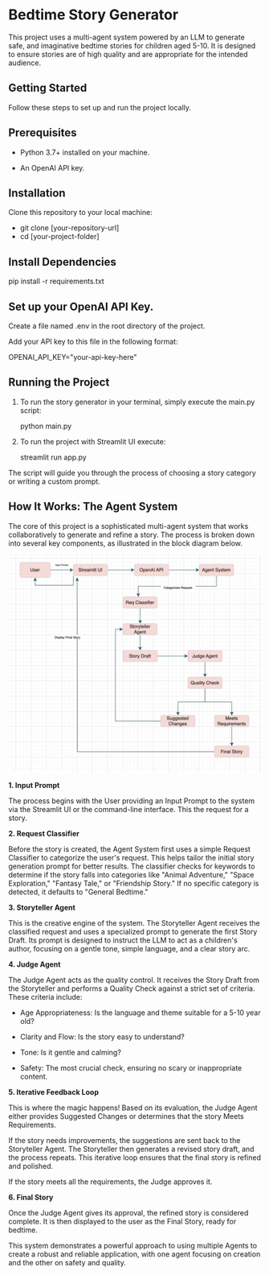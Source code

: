 # Bedtime Story Generator

This project uses a multi-agent system powered by an LLM to generate safe, and imaginative bedtime stories for children aged 5-10. It is designed to ensure stories are of high quality and are appropriate for the intended audience.

## Getting Started
Follow these steps to set up and run the project locally.

## Prerequisites
- Python 3.7+ installed on your machine.

- An OpenAI API key.

## Installation
Clone this repository to your local machine:

- git clone [your-repository-url]
- cd [your-project-folder]

## Install Dependencies

pip install -r requirements.txt

## Set up your OpenAI API Key.

Create a file named .env in the root directory of the project.

Add your API key to this file in the following format:

OPENAI_API_KEY="your-api-key-here"


## Running the Project
1. To run the story generator in your terminal, simply execute the main.py script:

    python main.py

2. To run the project with Streamlit UI execute:

    streamlit run app.py

The script will guide you through the process of choosing a story category or writing a custom prompt.

## How It Works: The Agent System
The core of this project is a sophisticated multi-agent system that works collaboratively to generate and refine a story. The process is broken down into several key components, as illustrated in the block diagram below.

![Block diagram of the story generation system](BlockDiagram.png)

**1. Input Prompt**

The process begins with the User providing an Input Prompt to the system via the Streamlit UI or the command-line interface. This the request for a story.

**2. Request Classifier**

Before the story is created, the Agent System first uses a simple Request Classifier to categorize the user's request. This helps tailor the initial story generation prompt for better results. The classifier checks for keywords to determine if the story falls into categories like "Animal Adventure," "Space Exploration," "Fantasy Tale," or "Friendship Story." If no specific category is detected, it defaults to "General Bedtime."

**3. Storyteller Agent**

This is the creative engine of the system. The Storyteller Agent receives the classified request and uses a specialized prompt to generate the first Story Draft. Its prompt is designed to instruct the LLM to act as a children's author, focusing on a gentle tone, simple language, and a clear story arc.

**4. Judge Agent**

The Judge Agent acts as the quality control. It receives the Story Draft from the Storyteller and performs a Quality Check against a strict set of criteria. These criteria include:

- Age Appropriateness: Is the language and theme suitable for a 5-10 year old?

- Clarity and Flow: Is the story easy to understand?

- Tone: Is it gentle and calming?

- Safety: The most crucial check, ensuring no scary or inappropriate content.

**5. Iterative Feedback Loop**

This is where the magic happens! Based on its evaluation, the Judge Agent either provides Suggested Changes or determines that the story Meets Requirements.

If the story needs improvements, the suggestions are sent back to the Storyteller Agent. The Storyteller then generates a revised story draft, and the process repeats. This iterative loop ensures that the final story is refined and polished.

If the story meets all the requirements, the Judge approves it.

**6. Final Story**

Once the Judge Agent gives its approval, the refined story is considered complete. It is then displayed to the user as the Final Story, ready for bedtime.

This system demonstrates a powerful approach to using multiple Agents to create a robust and reliable application, with one agent focusing on creation and the other on safety and quality.